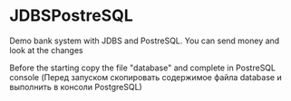 # JDBSPostreSQL
Demo bank system with JDBS and PostreSQL.
You can send money and look at the changes

Before the starting copy the file "database" and complete in PostreSQL console
(Перед запуском скопировать содержимое файла database и выполнить в консоли PostgreSQL)
